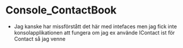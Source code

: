 # Console_ContactBook

- Jag kanske har missförstått det här med intefaces men jag fick inte konsolapplikationen att fungera om jag ex använde IContact ist för Contact så jag venne
